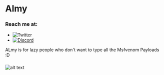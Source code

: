 # Almy
### Reach me at:
- [![Twitter](https://img.shields.io/twitter/follow/saleh_979?style=social)](https://twitter.com/intent/follow?screen_name=saleh_979)
- [![Discord](https://user-images.githubusercontent.com/7288322/34429152-141689f8-ecb9-11e7-8003-b5a10a5fcb29.png?label=Join&amp;style=social)](https://discord.gg/pN5dPYu)

ALmy is for lazy people who don't want to type all the Msfvenom Payloads :D

###
![alt text](https://cdn.discordapp.com/attachments/622510865119445022/804086362189856768/unknown.png)
